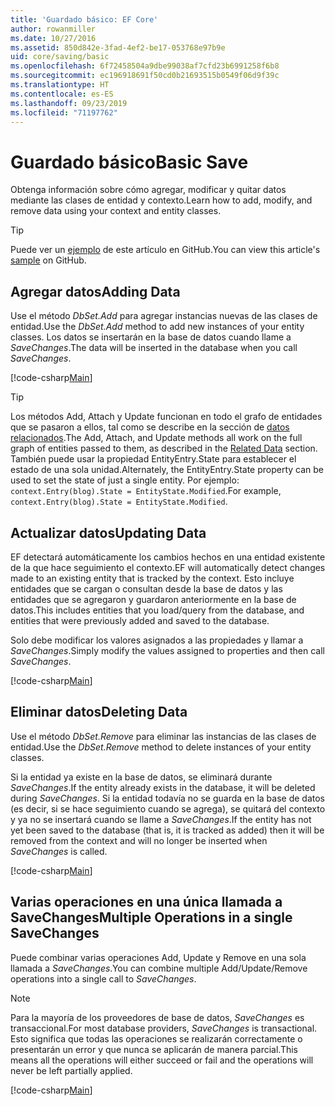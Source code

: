 ```yaml
---
title: 'Guardado básico: EF Core'
author: rowanmiller
ms.date: 10/27/2016
ms.assetid: 850d842e-3fad-4ef2-be17-053768e97b9e
uid: core/saving/basic
ms.openlocfilehash: 6f72458504a9dbe99038af7cfd23b6991258f6b8
ms.sourcegitcommit: ec196918691f50cd0b21693515b0549f06d9f39c
ms.translationtype: HT
ms.contentlocale: es-ES
ms.lasthandoff: 09/23/2019
ms.locfileid: "71197762"
---
```

# <a name="basic-save"></a><span data-ttu-id="adc59-102">Guardado básico</span><span class="sxs-lookup"><span data-stu-id="adc59-102">Basic Save</span></span>

<span data-ttu-id="adc59-103">Obtenga información sobre cómo agregar, modificar y quitar datos mediante las clases de entidad y contexto.</span><span class="sxs-lookup"><span data-stu-id="adc59-103">Learn how to add, modify, and remove data using your context and entity classes.</span></span>

> [!TIP]  
> <span data-ttu-id="adc59-104">Puede ver un [ejemplo](https://github.com/aspnet/EntityFramework.Docs/tree/master/samples/core/Saving/Basics/) de este artículo en GitHub.</span><span class="sxs-lookup"><span data-stu-id="adc59-104">You can view this article's [sample](https://github.com/aspnet/EntityFramework.Docs/tree/master/samples/core/Saving/Basics/) on GitHub.</span></span>

## <a name="adding-data"></a><span data-ttu-id="adc59-105">Agregar datos</span><span class="sxs-lookup"><span data-stu-id="adc59-105">Adding Data</span></span>

<span data-ttu-id="adc59-106">Use el método *DbSet.Add* para agregar instancias nuevas de las clases de entidad.</span><span class="sxs-lookup"><span data-stu-id="adc59-106">Use the *DbSet.Add* method to add new instances of your entity classes.</span></span> <span data-ttu-id="adc59-107">Los datos se insertarán en la base de datos cuando llame a *SaveChanges*.</span><span class="sxs-lookup"><span data-stu-id="adc59-107">The data will be inserted in the database when you call *SaveChanges*.</span></span>

[!code-csharp[Main](../../../samples/core/Saving/Basics/Sample.cs#Add)]

> [!TIP]  
> <span data-ttu-id="adc59-108">Los métodos Add, Attach y Update funcionan en todo el grafo de entidades que se pasaron a ellos, tal como se describe en la sección de [datos relacionados](related-data.md).</span><span class="sxs-lookup"><span data-stu-id="adc59-108">The Add, Attach, and Update methods all work on the full graph of entities passed to them, as described in the [Related Data](related-data.md) section.</span></span> <span data-ttu-id="adc59-109">También puede usar la propiedad EntityEntry.State para establecer el estado de una sola unidad.</span><span class="sxs-lookup"><span data-stu-id="adc59-109">Alternately, the EntityEntry.State property can be used to set the state of just a single entity.</span></span> <span data-ttu-id="adc59-110">Por ejemplo: `context.Entry(blog).State = EntityState.Modified`.</span><span class="sxs-lookup"><span data-stu-id="adc59-110">For example, `context.Entry(blog).State = EntityState.Modified`.</span></span>

## <a name="updating-data"></a><span data-ttu-id="adc59-111">Actualizar datos</span><span class="sxs-lookup"><span data-stu-id="adc59-111">Updating Data</span></span>

<span data-ttu-id="adc59-112">EF detectará automáticamente los cambios hechos en una entidad existente de la que hace seguimiento el contexto.</span><span class="sxs-lookup"><span data-stu-id="adc59-112">EF will automatically detect changes made to an existing entity that is tracked by the context.</span></span> <span data-ttu-id="adc59-113">Esto incluye entidades que se cargan o consultan desde la base de datos y las entidades que se agregaron y guardaron anteriormente en la base de datos.</span><span class="sxs-lookup"><span data-stu-id="adc59-113">This includes entities that you load/query from the database, and entities that were previously added and saved to the database.</span></span>

<span data-ttu-id="adc59-114">Solo debe modificar los valores asignados a las propiedades y llamar a *SaveChanges*.</span><span class="sxs-lookup"><span data-stu-id="adc59-114">Simply modify the values assigned to properties and then call *SaveChanges*.</span></span>

[!code-csharp[Main](../../../samples/core/Saving/Basics/Sample.cs#Update)]

## <a name="deleting-data"></a><span data-ttu-id="adc59-115">Eliminar datos</span><span class="sxs-lookup"><span data-stu-id="adc59-115">Deleting Data</span></span>

<span data-ttu-id="adc59-116">Use el método *DbSet.Remove* para eliminar las instancias de las clases de entidad.</span><span class="sxs-lookup"><span data-stu-id="adc59-116">Use the *DbSet.Remove* method to delete instances of your entity classes.</span></span>

<span data-ttu-id="adc59-117">Si la entidad ya existe en la base de datos, se eliminará durante *SaveChanges*.</span><span class="sxs-lookup"><span data-stu-id="adc59-117">If the entity already exists in the database, it will be deleted during *SaveChanges*.</span></span> <span data-ttu-id="adc59-118">Si la entidad todavía no se guarda en la base de datos (es decir, si se hace seguimiento cuando se agrega), se quitará del contexto y ya no se insertará cuando se llame a *SaveChanges*.</span><span class="sxs-lookup"><span data-stu-id="adc59-118">If the entity has not yet been saved to the database (that is, it is tracked as added) then it will be removed from the context and will no longer be inserted when *SaveChanges* is called.</span></span>

[!code-csharp[Main](../../../samples/core/Saving/Basics/Sample.cs#Remove)]

## <a name="multiple-operations-in-a-single-savechanges"></a><span data-ttu-id="adc59-119">Varias operaciones en una única llamada a SaveChanges</span><span class="sxs-lookup"><span data-stu-id="adc59-119">Multiple Operations in a single SaveChanges</span></span>

<span data-ttu-id="adc59-120">Puede combinar varias operaciones Add, Update y Remove en una sola llamada a *SaveChanges*.</span><span class="sxs-lookup"><span data-stu-id="adc59-120">You can combine multiple Add/Update/Remove operations into a single call to *SaveChanges*.</span></span>

> [!NOTE]  
> <span data-ttu-id="adc59-121">Para la mayoría de los proveedores de base de datos, *SaveChanges* es transaccional.</span><span class="sxs-lookup"><span data-stu-id="adc59-121">For most database providers, *SaveChanges* is transactional.</span></span> <span data-ttu-id="adc59-122">Esto significa que todas las operaciones se realizarán correctamente o presentarán un error y que nunca se aplicarán de manera parcial.</span><span class="sxs-lookup"><span data-stu-id="adc59-122">This means  all the operations will either succeed or fail and the operations will never be left partially applied.</span></span>

[!code-csharp[Main](../../../samples/core/Saving/Basics/Sample.cs#MultipleOperations)]
